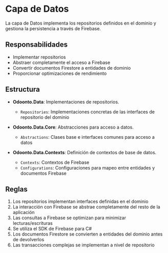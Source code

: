 # Capa de Datos

La capa de Datos implementa los repositorios definidos en el dominio y gestiona la persistencia a través de Firebase.

## Responsabilidades

- Implementar repositorios
- Abstraer completamente el acceso a Firebase
- Convertir documentos Firestore a entidades de dominio
- Proporcionar optimizaciones de rendimiento

## Estructura

- **Odoonto.Data**: Implementaciones de repositorios.
  - `Repositories`: Implementaciones concretas de las interfaces de repositorio del dominio

- **Odoonto.Data.Core**: Abstracciones para acceso a datos.
  - `Abstractions`: Clases base e interfaces comunes para acceso a datos

- **Odoonto.Data.Contexts**: Definición de contextos de base de datos.
  - `Contexts`: Contextos de Firebase
  - `Configurations`: Configuraciones para mapeo entre entidades y documentos Firebase

## Reglas

1. Los repositorios implementan interfaces definidas en el dominio
2. La interacción con Firebase se abstrae completamente del resto de la aplicación
3. Las consultas a Firebase se optimizan para minimizar lecturas/escrituras
4. Se utiliza el SDK de Firebase para C#
5. Los documentos Firestore se convierten a entidades del dominio antes de devolverlos
6. Las transacciones complejas se implementan a nivel de repositorio 